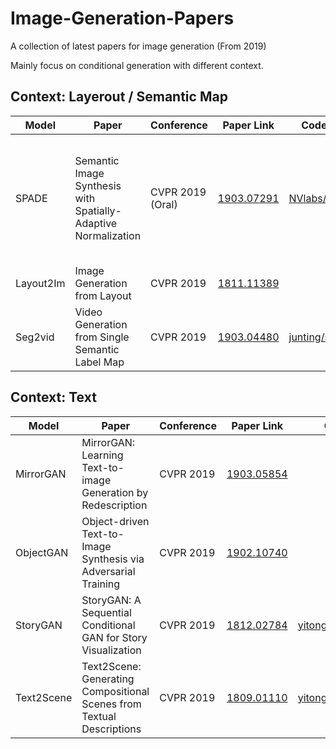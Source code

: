 # Image-Generation-Papers
A collection of latest papers for image generation (From 2019)

Mainly focus on conditional generation with different context.


## Context: Layerout / Semantic Map

| Model| Paper| Conference| Paper Link | Code Link | Comments|
| ---- | ---- | ----------| ---------- | ----------| -----------------|
| SPADE| Semantic Image Synthesis with Spatially-Adaptive Normalization| CVPR 2019 (Oral)| [1903.07291](https://arxiv.org/abs/1903.07291) |[NVlabs/SPADE](https://github.com/NVlabs/SPADE)|1.A conditonal normalization layer 2.sementic information is used to learn the affine coefficients|
|Layout2Im| Image Generation from Layout | CVPR 2019|[1811.11389](https://arxiv.org/abs/1811.11389)| | |
|Seg2vid| Video Generation from Single Semantic Label Map | CVPR 2019| [1903.04480](https://arxiv.org/abs/1903.04480)|[junting/seg2vid](https://github.com/junting/seg2vid/tree/master)| |



## Context: Text

| Model| Paper| Conference| Paper Link | Code Link | Comments|
| ---- | ---- | ----------| ---------- | ----------| -----------------|
| MirrorGAN| MirrorGAN: Learning Text-to-image Generation by Redescription| CVPR 2019 | [1903.05854](https://arxiv.org/abs/1903.05854) ||Text-to-image-to-text|
| ObjectGAN| Object-driven Text-to-Image Synthesis via Adversarial Training| CVPR 2019 | [1902.10740](https://arxiv.org/abs/1902.10740) ||object-driven + semantic layerout|
| StoryGAN| StoryGAN: A Sequential Conditional GAN for Story Visualization| CVPR 2019 | [1812.02784](https://arxiv.org/abs/1812.02784) |[yitong91/StoryGAN](https://github.com/yitong91/StoryGAN )|story-to-image-sequence generation|
|Text2Scene| Text2Scene: Generating Compositional Scenes from Textual Descriptions| CVPR 2019| [1809.01110](https://arxiv.org/abs/1809.01110 )|[yitong91/Text2Image](https://github.com/uvavision/Text2Image) | |

